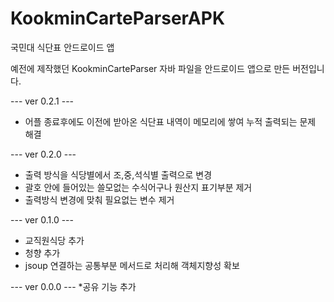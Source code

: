 # KookminCarteParserAPK
국민대 식단표 안드로이드 앱

예전에 제작했던 KookminCarteParser 자바 파일을 안드로이드 앱으로 만든 버전입니다.

--- ver 0.2.1 ---
* 어플 종료후에도 이전에 받아온 식단표 내역이 메모리에 쌓여 누적 출력되는 문제 해결

--- ver 0.2.0 ---
* 출력 방식을 식당별에서 조,중,석식별 출력으로 변경
* 괄호 안에 들어있는 쓸모없는 수식어구나 원산지 표기부분 제거
* 출력방식 변경에 맞춰 필요없는 변수 제거

--- ver 0.1.0 ---
* 교직원식당 추가
* 청향 추가
* jsoup 연결하는 공통부분 메서드로 처리해 객체지향성 확보

--- ver 0.0.0 ---
*공유 기능 추가
